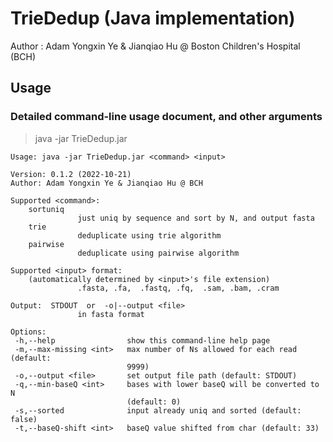 # TrieDedup (Java implementation)

Author : Adam Yongxin Ye & Jianqiao Hu @ Boston Children's Hospital (BCH)


## Usage

### Detailed command-line usage document, and other arguments

> java -jar TrieDedup.jar
```
Usage: java -jar TrieDedup.jar <command> <input>

Version: 0.1.2 (2022-10-21)
Author: Adam Yongxin Ye & Jianqiao Hu @ BCH

Supported <command>:
    sortuniq
               just uniq by sequence and sort by N, and output fasta
    trie
               deduplicate using trie algorithm
    pairwise
               deduplicate using pairwise algorithm

Supported <input> format:
    (automatically determined by <input>'s file extension)
               .fasta, .fa,  .fastq, .fq,  .sam, .bam, .cram

Output:  STDOUT  or  -o|--output <file>
               in fasta format

Options:
 -h,--help                show this command-line help page
 -m,--max-missing <int>   max number of Ns allowed for each read (default:
                          9999)
 -o,--output <file>       set output file path (default: STDOUT)
 -q,--min-baseQ <int>     bases with lower baseQ will be converted to N
                          (default: 0)
 -s,--sorted              input already uniq and sorted (default: false)
 -t,--baseQ-shift <int>   baseQ value shifted from char (default: 33)
```


